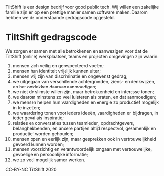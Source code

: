 TiltShift is een design bedrijf voor good public tech. Wij willen een zakelijke familie zijn en op een prettige manier samen software maken. Daarom hebben we de onderstaande gedragscode opgesteld.

TiltShift gedragscode
=====================

We zorgen er samen met alle betrokkenen en aanwezigen voor dat de TiltShift (online) werkplaatsen, teams en projecten omgevingen zijn waarin:

1. mensen zich veilig en gerespecteerd voelen;
2. mensen hun identiteit vrijelijk kunnen uiten;
3. mensen vrij zijn van discriminatie en ongewenst gedrag;
4. we uitgegaan van verschillende achtergronden, ziens- en denkwijzen, en het ontdekken daarvan aanmoedigen;
5. we niet de slimste willen zijn, maar betrokkenheid en interesse tonen;
6. we daarom minstens zo veel luisteren als praten, en dat aanmoedigen;
7. we mensen helpen hun vaardigheden en energie zo productief mogelijk in te inzetten;
8. we waardering tonen voor ieders ideeën, vaardigheden en bijdragen, in ieder geval als inspiratie;
9. relaties en conversaties tussen teamleden, opdrachtgevers, belanghebbenden, en andere partijen altijd respectvol, gezamenlijk en productief worden gehouden;
10. mensen open en eerlijk zijn, maar gesprekken ook in vertrouwelijkheid gevoerd kunnen worden;
11. mensen voorzichtig en verantwoordelijk omgaan met vertrouwelijke, gevoelige en persoonlijke informatie;
12. we zo veel mogelijk samen werken.

CC-BY-NC TiltShift 2020
